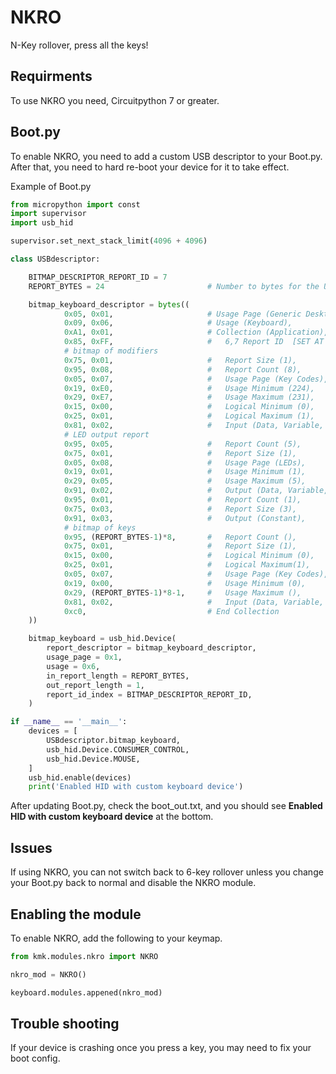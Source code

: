# NKRO
N-Key rollover, press all the keys!

## Requirments
To use NKRO you need, Circuitpython 7 or greater.

## Boot.py
To enable NKRO, you need to add a custom USB descriptor to your Boot.py.  
After that, you need to hard re-boot your device for it to take effect.

Example of Boot.py
```python
from micropython import const
import supervisor
import usb_hid

supervisor.set_next_stack_limit(4096 + 4096)

class USBdescriptor:

    BITMAP_DESCRIPTOR_REPORT_ID = 7
    REPORT_BYTES = 24                       # Number to bytes for the USB Descriptor

    bitmap_keyboard_descriptor = bytes((
            0x05, 0x01,                     # Usage Page (Generic Desktop),
            0x09, 0x06,                     # Usage (Keyboard),
            0xA1, 0x01,                     # Collection (Application),
            0x85, 0xFF,                     #   6,7 Report ID  [SET AT RUNTIME]
            # bitmap of modifiers
            0x75, 0x01,                     #   Report Size (1),
            0x95, 0x08,                     #   Report Count (8),
            0x05, 0x07,                     #   Usage Page (Key Codes),
            0x19, 0xE0,                     #   Usage Minimum (224),
            0x29, 0xE7,                     #   Usage Maximum (231),
            0x15, 0x00,                     #   Logical Minimum (0),
            0x25, 0x01,                     #   Logical Maximum (1),
            0x81, 0x02,                     #   Input (Data, Variable, Absolute), ;Modifier byte
            # LED output report
            0x95, 0x05,                     #   Report Count (5),
            0x75, 0x01,                     #   Report Size (1),
            0x05, 0x08,                     #   Usage Page (LEDs),
            0x19, 0x01,                     #   Usage Minimum (1),
            0x29, 0x05,                     #   Usage Maximum (5),
            0x91, 0x02,                     #   Output (Data, Variable, Absolute),
            0x95, 0x01,                     #   Report Count (1),
            0x75, 0x03,                     #   Report Size (3),
            0x91, 0x03,                     #   Output (Constant),
            # bitmap of keys
            0x95, (REPORT_BYTES-1)*8,       #   Report Count (),
            0x75, 0x01,                     #   Report Size (1),
            0x15, 0x00,                     #   Logical Minimum (0),
            0x25, 0x01,                     #   Logical Maximum(1),
            0x05, 0x07,                     #   Usage Page (Key Codes),
            0x19, 0x00,                     #   Usage Minimum (0),
            0x29, (REPORT_BYTES-1)*8-1,     #   Usage Maximum (),
            0x81, 0x02,                     #   Input (Data, Variable, Absolute),
            0xc0,                           # End Collection
    ))

    bitmap_keyboard = usb_hid.Device(
        report_descriptor = bitmap_keyboard_descriptor,
        usage_page = 0x1,
        usage = 0x6,
        in_report_length = REPORT_BYTES,
        out_report_length = 1,
        report_id_index = BITMAP_DESCRIPTOR_REPORT_ID,
    )

if __name__ == '__main__':
    devices = [
        USBdescriptor.bitmap_keyboard,
        usb_hid.Device.CONSUMER_CONTROL,
        usb_hid.Device.MOUSE,
    ]
    usb_hid.enable(devices)
    print('Enabled HID with custom keyboard device') 
```

After updating Boot.py, check the boot_out.txt, and you should see __Enabled HID with custom keyboard device__ at the bottom.

## Issues
If using NKRO, you can not switch back to 6-key rollover unless you change your Boot.py back to normal and disable the NKRO module.

## Enabling the module
To enable NKRO, add the following to your keymap.

```python
from kmk.modules.nkro import NKRO

nkro_mod = NKRO()

keyboard.modules.appened(nkro_mod)
```

## Trouble shooting
If your device is crashing once you press a key, you may need to fix your boot config.
